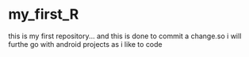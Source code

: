 # my_first_R
this is my first repository...
and this is done to commit a change.so i will furthe go with android projects 
as i like to code
